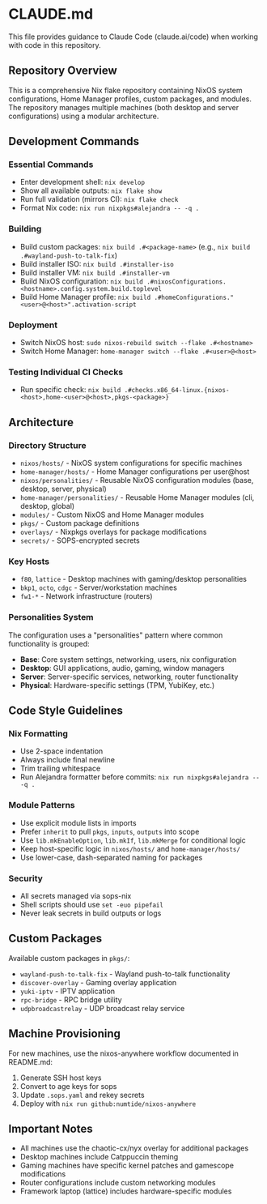 # CLAUDE.md

This file provides guidance to Claude Code (claude.ai/code) when working with code in this repository.

## Repository Overview

This is a comprehensive Nix flake repository containing NixOS system configurations, Home Manager profiles, custom packages, and modules. The repository manages multiple machines (both desktop and server configurations) using a modular architecture.

## Development Commands

### Essential Commands
- Enter development shell: `nix develop`
- Show all available outputs: `nix flake show`
- Run full validation (mirrors CI): `nix flake check`
- Format Nix code: `nix run nixpkgs#alejandra -- -q .`

### Building
- Build custom packages: `nix build .#<package-name>` (e.g., `nix build .#wayland-push-to-talk-fix`)
- Build installer ISO: `nix build .#installer-iso`
- Build installer VM: `nix build .#installer-vm`
- Build NixOS configuration: `nix build .#nixosConfigurations.<hostname>.config.system.build.toplevel`
- Build Home Manager profile: `nix build .#homeConfigurations."<user>@<host>".activation-script`

### Deployment
- Switch NixOS host: `sudo nixos-rebuild switch --flake .#<hostname>`
- Switch Home Manager: `home-manager switch --flake .#<user>@<host>`

### Testing Individual CI Checks
- Run specific check: `nix build .#checks.x86_64-linux.{nixos-<host>,home-<user>@<host>,pkgs-<package>}`

## Architecture

### Directory Structure
- `nixos/hosts/` - NixOS system configurations for specific machines
- `home-manager/hosts/` - Home Manager configurations per user@host
- `nixos/personalities/` - Reusable NixOS configuration modules (base, desktop, server, physical)
- `home-manager/personalities/` - Reusable Home Manager modules (cli, desktop, global)
- `modules/` - Custom NixOS and Home Manager modules
- `pkgs/` - Custom package definitions
- `overlays/` - Nixpkgs overlays for package modifications
- `secrets/` - SOPS-encrypted secrets

### Key Hosts
- `f80`, `lattice` - Desktop machines with gaming/desktop personalities
- `bkp1`, `octo`, `cdgc` - Server/workstation machines
- `fw1-*` - Network infrastructure (routers)

### Personalities System
The configuration uses a "personalities" pattern where common functionality is grouped:
- **Base**: Core system settings, networking, users, nix configuration
- **Desktop**: GUI applications, audio, gaming, window managers
- **Server**: Server-specific services, networking, router functionality
- **Physical**: Hardware-specific settings (TPM, YubiKey, etc.)

## Code Style Guidelines

### Nix Formatting
- Use 2-space indentation
- Always include final newline
- Trim trailing whitespace
- Run Alejandra formatter before commits: `nix run nixpkgs#alejandra -- -q .`

### Module Patterns
- Use explicit module lists in imports
- Prefer `inherit` to pull `pkgs`, `inputs`, `outputs` into scope
- Use `lib.mkEnableOption`, `lib.mkIf`, `lib.mkMerge` for conditional logic
- Keep host-specific logic in `nixos/hosts/` and `home-manager/hosts/`
- Use lower-case, dash-separated naming for packages

### Security
- All secrets managed via sops-nix
- Shell scripts should use `set -euo pipefail`
- Never leak secrets in build outputs or logs

## Custom Packages

Available custom packages in `pkgs/`:
- `wayland-push-to-talk-fix` - Wayland push-to-talk functionality
- `discover-overlay` - Gaming overlay application
- `yuki-iptv` - IPTV application
- `rpc-bridge` - RPC bridge utility
- `udpbroadcastrelay` - UDP broadcast relay service

## Machine Provisioning

For new machines, use the nixos-anywhere workflow documented in README.md:
1. Generate SSH host keys
2. Convert to age keys for sops
3. Update `.sops.yaml` and rekey secrets
4. Deploy with `nix run github:numtide/nixos-anywhere`

## Important Notes

- All machines use the chaotic-cx/nyx overlay for additional packages
- Desktop machines include Catppuccin theming
- Gaming machines have specific kernel patches and gamescope modifications
- Router configurations include custom networking modules
- Framework laptop (lattice) includes hardware-specific modules